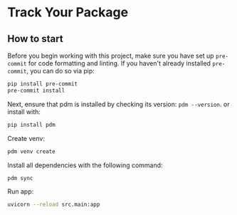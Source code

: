 # Track Your Package

## How to start

Before you begin working with this project, make sure you have set up `pre-commit` for code formatting and linting.
If you haven't already installed `pre-commit`, you can do so via pip:
```bash
pip install pre-commit
pre-commit install
```
Next, ensure that pdm is installed by checking its version: `pdm --version`.
or install with:
```bash
pip install pdm
```
Create venv:
```bash
pdm venv create
```

Install all dependencies with the following command:

```bash
pdm sync
```

Run app:
```bash
uvicorn --reload src.main:app
```
